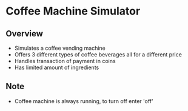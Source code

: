# Coffee Machine Simulator
## Overview
- Simulates a coffee vending machine
- Offers 3 different types of coffee beverages all for a different price
- Handles transaction of payment in coins
- Has limited amount of ingredients
## Note
- Coffee machine is always running, to turn off enter 'off'
